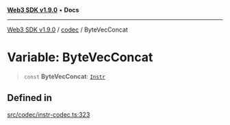 [**Web3 SDK v1.9.0**](../../../README.md) • **Docs**

***

[Web3 SDK v1.9.0](../../../globals.md) / [codec](../README.md) / ByteVecConcat

# Variable: ByteVecConcat

> `const` **ByteVecConcat**: [`Instr`](../type-aliases/Instr.md)

## Defined in

[src/codec/instr-codec.ts:323](https://github.com/Mystic-Nayy/alephium-web3/blob/c1afd789a197ce5fe21f08c2965942090157c33d/packages/web3/src/codec/instr-codec.ts#L323)
